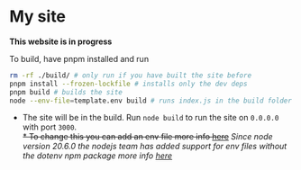 # My site

**This website is in progress**

To build, have pnpm installed and run

```sh
rm -rf ./build/ # only run if you have built the site before
pnpm install --frozen-lockfile # installs only the dev deps
pnpm build # builds the site
node --env-file=template.env build # runs index.js in the build folder with node using the template.env file for environment variables 
```

* The site will be in the build. Run `node build` to run the site on `0.0.0.0` with port `3000`. \
~~* To change this you can add an env file more info [here](https://kit.svelte.dev/docs/adapter-node)~~ *Since node version 20.6.0 the nodejs team has added support for env files without the dotenv npm package more info [here](https://nodejs.org/en/blog/release/v20.6.0)*
